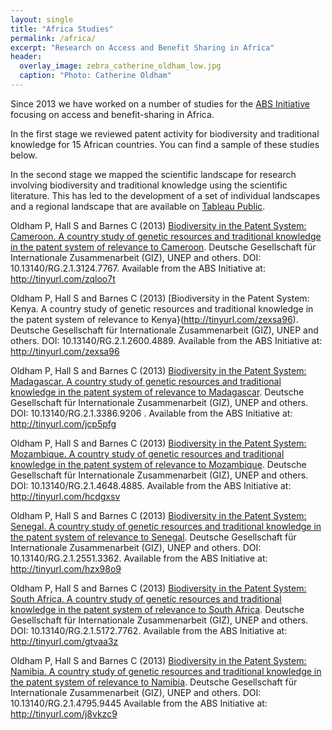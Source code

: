 ```yaml
---
layout: single
title: "Africa Studies"
permalink: /africa/
excerpt: "Research on Access and Benefit Sharing in Africa"
header:
  overlay_image: zebra_catherine_oldham_low.jpg
  caption: "Photo: Catherine Oldham"
---
```


Since 2013 we have worked on a number of studies for the [ABS Initiative](http://www.abs-initiative.info) focusing on access and benefit-sharing in Africa. 

In the first stage we reviewed patent activity for biodiversity and traditional knowledge for 15 African countries. You can find a sample of these studies below. 

In the second stage we mapped the scientific landscape for research involving biodiversity and traditional knowledge using the scientific literature. This has led to the development of a set of individual landscapes and a regional landscape that are available on [Tableau Public](http://public.tableau.com/profile/poldham#!/). 

Oldham P, Hall S and Barnes C (2013) [Biodiversity in the Patent System: Cameroon. A
country study of genetic resources and traditional knowledge in the patent
system of relevance to Cameroon](http://tinyurl.com/zqloo7t). Deutsche Gesellschaft für Internationale
Zusammenarbeit (GIZ), UNEP and others.  DOI: 10.13140/RG.2.1.3124.7767.
Available from the ABS Initiative at: http://tinyurl.com/zqloo7t

Oldham P, Hall S and Barnes C (2013) [Biodiversity in the Patent System: Kenya. A
country study of genetic resources and traditional knowledge in the patent
system of relevance to Kenya}(http://tinyurl.com/zexsa96). Deutsche Gesellschaft für Internationale
Zusammenarbeit (GIZ), UNEP and others. DOI: 10.13140/RG.2.1.2600.4889. Available
from the ABS Initiative at: http://tinyurl.com/zexsa96

Oldham P, Hall S and Barnes C (2013) [Biodiversity in the Patent System: Madagascar. A
country study of genetic resources and traditional knowledge in the patent
system of relevance to Madagascar](http://tinyurl.com/jcp5pfg). Deutsche Gesellschaft für Internationale
Zusammenarbeit (GIZ), UNEP and others.  DOI: 10.13140/RG.2.1.3386.9206 .
Available from the ABS Initiative at: http://tinyurl.com/jcp5pfg

Oldham P, Hall S and Barnes C (2013) [Biodiversity in the Patent System: Mozambique. A
country study of genetic resources and traditional knowledge in the patent
system of relevance to Mozambique](http://tinyurl.com/hcdgxsv). Deutsche Gesellschaft für Internationale
Zusammenarbeit (GIZ), UNEP and others. DOI: 10.13140/RG.2.1.4648.4885. Available
from the ABS Initiative at: http://tinyurl.com/hcdgxsv

Oldham P, Hall S and Barnes C (2013) [Biodiversity in the Patent System: Senegal. A
country study of genetic resources and traditional knowledge in the patent
system of relevance to Senegal](http://tinyurl.com/hzx98o9). Deutsche Gesellschaft für Internationale
Zusammenarbeit (GIZ), UNEP and others. DOI: 10.13140/RG.2.1.2551.3362. Available
from the ABS Initiative at: http://tinyurl.com/hzx98o9

Oldham P, Hall S and Barnes C (2013) [Biodiversity in the Patent System: South Africa. A
country study of genetic resources and traditional knowledge in the patent
system of relevance to South Africa](http://tinyurl.com/gtvaa3z). Deutsche Gesellschaft für Internationale
Zusammenarbeit (GIZ), UNEP and others.  DOI: 10.13140/RG.2.1.5172.7762.
Available from the ABS Initiative at: http://tinyurl.com/gtvaa3z

Oldham P, Hall S and Barnes C (2013) [Biodiversity in the Patent System: Namibia. A
country study of genetic resources and traditional knowledge in the patent
system of relevance to Namibia](http://tinyurl.com/j8vkzc9). Deutsche Gesellschaft für Internationale
Zusammenarbeit (GIZ), UNEP and others. DOI: 10.13140/RG.2.1.4795.9445 Available
from the ABS Initiative at: http://tinyurl.com/j8vkzc9
